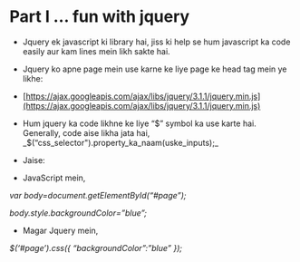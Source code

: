 # Part I … fun with jquery

- Jquery ek javascript ki library hai, jiss ki help se hum javascript ka code easily aur kam lines mein likh sakte hai.

- Jquery ko apne page mein use karne ke liye page ke head tag mein ye likhe:

- [https://ajax.googleapis.com/ajax/libs/jquery/3.1.1/jquery.min.js](https://ajax.googleapis.com/ajax/libs/jquery/3.1.1/jquery.min.js)

- Hum jquery ka code likhne ke liye “$” symbol ka use karte hai. Generally, code aise likha jata hai,
	 _$(“css_selector").property_ka_naam(uske_inputs);_

- Jaise:

- JavaScript mein,

_var body=document.getElementById(“#page”);_

_body.style.backgroundColor=”blue”;_

- Magar Jquery mein,

_$(‘#page’).css({ “backgroundColor”:”blue” });_

